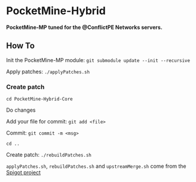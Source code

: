 # PocketMine-Hybrid

__PocketMine-MP tuned for the @ConflictPE Networks servers.__

## How To

Init the PocketMine-MP module: `git submodule update --init --recursive`

Apply patches: `./applyPatches.sh`

### Create patch ###

`cd PocketMine-Hybrid-Core`

Do changes

Add your file for commit: `git add <file>`

Commit: `git commit -m <msg>`

`cd ..`

Create patch: `./rebuildPatches.sh`



`applyPatches.sh`, `rebuildPatches.sh` and `upstreamMerge.sh` come from the [Spigot project](https://github.com/SpigotMC/Spigot)
